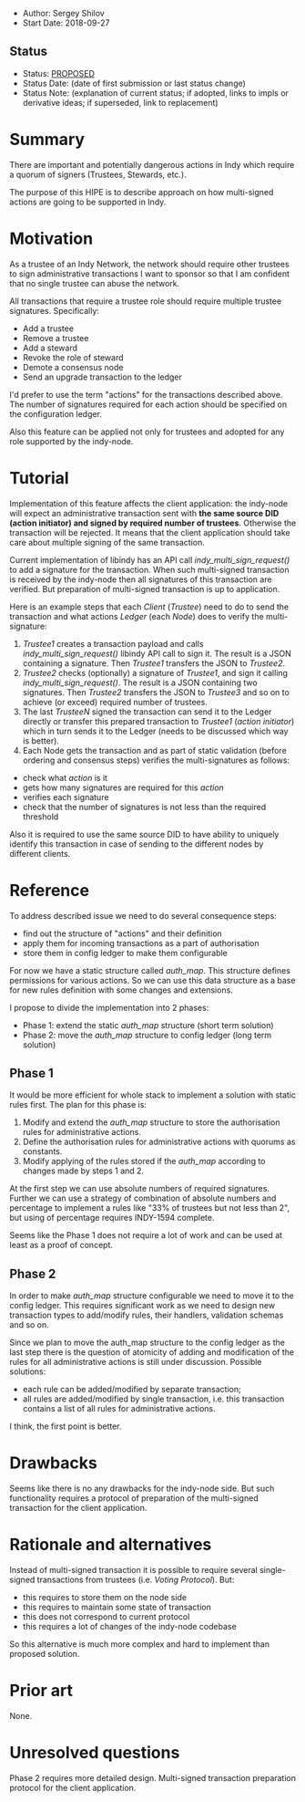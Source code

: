 - Author: Sergey Shilov
- Start Date: 2018-09-27

## Status
- Status: [PROPOSED](/README.md#hipe-lifecycle)
- Status Date: (date of first submission or last status change)
- Status Note: (explanation of current status; if adopted, 
  links to impls or derivative ideas; if superseded, link to replacement)

# Summary
There are important and potentially dangerous actions in Indy which
require a quorum of signers (Trustees, Stewards, etc.).

The purpose of this HIPE is to describe approach on how multi-signed
actions are going to be supported in Indy.

# Motivation
As a trustee of an Indy Network, the network should require other
trustees to sign administrative transactions I want to sponsor so that
I am confident that no single trustee can abuse the network.

All transactions that require a trustee role should require multiple
trustee signatures. Specifically:
 - Add a trustee
 - Remove a trustee
 - Add a steward
 - Revoke the role of steward
 - Demote a consensus node
 - Send an upgrade transaction to the ledger

I'd prefer to use the term "actions" for the transactions described
above. The number of signatures required for each action should be
specified on the configuration ledger.

Also this feature can be applied not only for trustees and adopted for
any role supported by the indy-node.

# Tutorial
Implementation of this feature affects the client application: the
indy-node will expect an administrative transaction sent with **the
same source DID (action initiator) and signed by required number of
trustees**. Otherwise the transaction will be rejected. It means that
the client application should take care about multiple signing of the
same transaction.

Current implementation of libindy has an API call
*indy_multi_sign_request()* to add a signature for the transaction.
When such multi-signed transaction is received by the indy-node then
all signatures of this transaction are verified. But preparation of
multi-signed transaction is up to application.

Here is an example steps that each *Client* (*Trustee*) need to do to
send the transaction and what actions *Ledger* (each *Node*) does to
verify the multi-signature:

1. *Trustee1* creates a transaction payload and calls
*indy_multi_sign_request()* libindy API call to sign it. The result is
a JSON containing a signature. Then *Trustee1* transfers the JSON to
*Trustee2*.
2. *Trustee2* checks (optionally) a signature of *Trustee1*, and sign it
calling *indy_multi_sign_request()*. The result is a JSON containing
two signatures. Then *Trustee2* transfers the JSON to *Trustee3* and so
on to achieve (or exceed) required number of trustees.
3. The last *TrusteeN* signed the transaction can send it to the Ledger
directly or transfer this prepared transaction to *Trustee1* (*action
initiator*) which in turn sends it to the Ledger (needs to be discussed
which way is better).
3. Each Node gets the transaction and as part of static validation
(before ordering and consensus steps) verifies the multi-signatures as
follows:
 - check what *action* is it
 - gets how many signatures are required for this *action*
 - verifies each signature
 - check that the number of signatures is not less than the required
   threshold

Also it is required to use the same source DID to have ability to
uniquely identify this transaction in case of sending to the different
nodes by different clients.

# Reference
To address described issue we need to do several consequence steps:

 - find out the structure of "actions" and their definition
 - apply them for incoming transactions as a part of authorisation
 - store them in config ledger to make them configurable

For now we have a static structure called *auth_map*. This structure
defines permissions for various actions. So we can use this data
structure as a base for new rules definition with some changes and
extensions.

I propose to divide the implementation into 2 phases:

 - Phase 1: extend the static *auth_map* structure (short term solution)
 - Phase 2: move the *auth_map* structure to config ledger (long term solution)

## Phase 1

It would be more efficient for whole stack to implement a solution with
static rules first. The plan for this phase is:
1. Modify and extend the *auth_map* structure to store the authorisation
rules for administrative actions.
2. Define the authorisation rules for administrative actions with
quorums as constants.
3. Modify applying of the rules stored if the *auth_map* according to
changes made by steps 1 and 2.

At the first step we can use absolute numbers of required signatures.
Further we can use a strategy of combination of absolute numbers and
percentage to implement a rules like "33% of trustees but not less than
2", but using of percentage requires INDY-1594 complete.

Seems like the Phase 1 does not require a lot of work and can be used
at least as a proof of concept.

## Phase 2

In order to make *auth_map* structure configurable we need to move it
to the config ledger. This requires significant work as we need to
design new transaction types to add/modify rules, their handlers,
validation schemas and so on.

Since we plan to move the auth_map structure to the config ledger as
the last step there is the question of atomicity of adding and
modification of the rules for all administrative actions is still under
discussion. Possible solutions:

 - each rule can be added/modified by separate transaction;
 - all rules are added/modified by single transaction, i.e. this
 transaction contains a list of all rules for administrative actions.

I think, the first point is better.

# Drawbacks
Seems like there is no any drawbacks for the indy-node side. But such
functionality requires a protocol of preparation of the multi-signed
transaction for the client application.

# Rationale and alternatives
Instead of multi-signed transaction it is possible to require several
single-signed transactions from trustees (i.e. *Voting Protocol*). But:
 - this requires to store them on the node side
 - this requires to maintain some state of transaction
 - this does not correspond to current protocol
 - this requires a lot of changes of the indy-node codebase

So this alternative is much more complex and hard to implement than
proposed solution.

# Prior art
None.

# Unresolved questions
Phase 2 requires more detailed design.
Multi-signed transaction preparation protocol for the client application.
